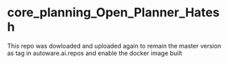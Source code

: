 # core_planning_Open_Planner_Hatesh
This repo was dowloaded and uploaded again to remain the master version as tag in autoware.ai.repos and enable the docker image built
